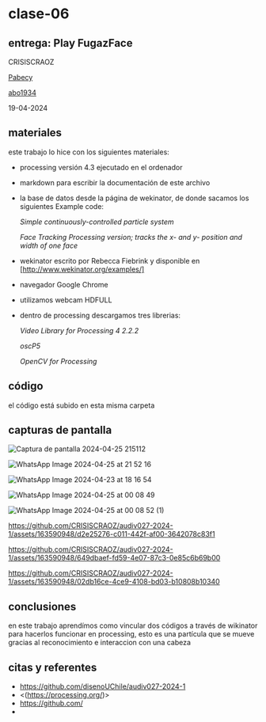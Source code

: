 # clase-06

## entrega: Play FugazFace

CRISISCRAOZ

[Pabecy](https://github.com/Pabecy/audiv027-2024-1)

[abo1934](https://abo1934.github.io/audiv027-2024-1/)



19-04-2024

## materiales

este trabajo lo hice con los siguientes materiales:

- processing versión 4.3 ejecutado en el ordenador
- markdown para escribir la documentación de este archivo
- la base de datos desde la página de wekinator, de donde sacamos los siguientes Example code:
  
  *Simple continuously-controlled particle system*
  
  *Face Tracking Processing version; tracks the x- and y- position and width of one face*
  
- wekinator escrito por Rebecca Fiebrink y disponible en [http://www.wekinator.org/examples/]
- navegador Google Chrome 
- utilizamos webcam HDFULL
- dentro de processing descargamos tres librerias:

  *Video Library for Processing 4 2.2.2*

  *oscP5*

  *OpenCV for Processing*
  

## código

el código está subido en esta misma carpeta

## capturas de pantalla

![Captura de pantalla 2024-04-25 215112](https://github.com/CRISISCRAOZ/audiv027-2024-1/assets/163590948/bb948602-9bde-4de1-a298-5d8a59fa8d4e)

![WhatsApp Image 2024-04-25 at 21 52 16](https://github.com/CRISISCRAOZ/audiv027-2024-1/assets/163590948/5d3dd15e-e28c-4683-8982-b6e2d220821e)

![WhatsApp Image 2024-04-23 at 18 16 54](https://github.com/CRISISCRAOZ/audiv027-2024-1/assets/163590948/cf6dabc6-8b58-4cf1-b6da-b670d252230d)

![WhatsApp Image 2024-04-25 at 00 08 49](https://github.com/CRISISCRAOZ/audiv027-2024-1/assets/163590948/e9571a7c-94e8-4de7-a551-6689999cd406)

![WhatsApp Image 2024-04-25 at 00 08 52 (1)](https://github.com/CRISISCRAOZ/audiv027-2024-1/assets/163590948/1229fa2c-2b8b-4f21-99a5-294690e3f21f)

https://github.com/CRISISCRAOZ/audiv027-2024-1/assets/163590948/d2e25276-c011-442f-af00-3642078c83f1

https://github.com/CRISISCRAOZ/audiv027-2024-1/assets/163590948/649dbaef-fd59-4e07-87c3-0e85c6b69b00

https://github.com/CRISISCRAOZ/audiv027-2024-1/assets/163590948/02db16ce-4ce9-4108-bd03-b10808b10340

## conclusiones

en este trabajo aprendímos como vincular dos códigos a través de wikinator para hacerlos funcionar en processing, esto es una partícula que se mueve gracias al reconocimiento e interaccion con una cabeza

## citas y referentes

- <https://github.com/disenoUChile/audiv027-2024-1>
- <(https://processing.org/)>
- <https://github.com/>
- 
